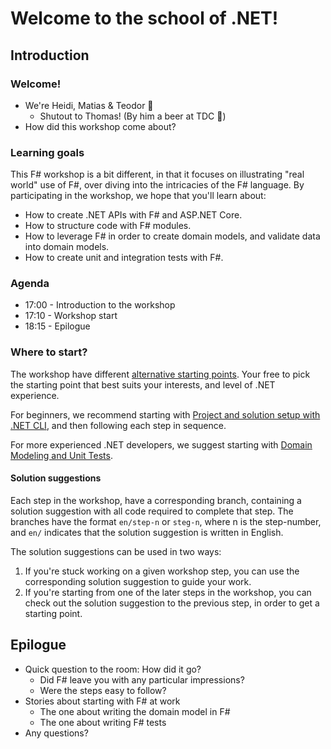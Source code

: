 Welcome to the school of .NET!
========================

Introduction
------------
### Welcome!
- We're Heidi, Matias & Teodor 👋
    - Shutout to Thomas! (By him a beer at TDC 🍻)
- How did this workshop come about?

### Learning goals
This F# workshop is a bit different, in that it focuses on illustrating "real world" use of F#, over diving into the intricacies of the F# language. By participating in the workshop, we hope that you'll learn about:
- How to create .NET APIs with F# and ASP.NET Core.
- How to structure code with F# modules.
- How to leverage F# in order to create domain models, and validate data into domain models.
- How to create unit and integration tests with F#.

### Agenda
- 17:00 - Introduction to the workshop
- 17:10 - Workshop start
- 18:15 - Epilogue

### Where to start?
The workshop have different [alternative starting points](https://github.com/nrkno/dotnetskolen/blob/main/README_EN.md#-alternative-starting-points). Your free to pick the starting point that best suits your interests, and level of .NET experience.

For beginners, we recommend starting with [Project and solution setup with .NET CLI](https://github.com/nrkno/dotnetskolen/blob/main/README_EN.md#project-and-solution-setup-with-net-cli), and then following each step in sequence.

For more experienced .NET developers, we suggest starting with [Domain Modeling and Unit Tests](https://github.com/nrkno/dotnetskolen/blob/main/README_EN.md#domain-modeling-and-unit-tests).

#### Solution suggestions
Each step in the workshop, have a corresponding branch, containing a solution suggestion with all code required to complete that step. The branches have the format `en/step-n` or `steg-n`, where n is the step-number, and `en/` indicates that the solution suggestion is written in English.

The solution suggestions can be used in two ways:
1. If you're stuck working on a given workshop step, you can use the corresponding solution suggestion to guide your work.
2. If you're starting from one of the later steps in the workshop, you can check out the solution suggestion to the previous step, in order to get a starting point.

Epilogue
--------
- Quick question to the room: How did it go?
    - Did F# leave you with any particular impressions?
    - Were the steps easy to follow?
- Stories about starting with F# at work
    - The one about writing the domain model in F#
    - The one about writing F# tests
- Any questions?

